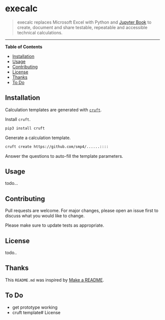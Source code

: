 # execalc

> execalc replaces Microsoft Excel with Python and [Jupyter Book](https://jupyterbook.org) to create, document and share testable, repeatable and accessible technical calculations.

-----

**Table of Contents**

- [Installation](#installation)
- [Usage](#usage)
- [Contributing](#contributing)
- [License](#license)
- [Thanks](#thanks)
- [To Do](#todo)


## Installation

Calculation templates are generated with [`cruft`](https://cruft.github.io/cruft/).

Install `cruft`.

```bash
pip3 install cruft
```

Generate a calculation template.

```bash
cruft create https://github.com/smp4/......::::
```

Answer the questions to auto-fill the template parameters.


## Usage

todo...


## Contributing

Pull requests are welcome. For major changes, please open an issue first to discuss what you would like to change.

Please make sure to update tests as appropriate.


## License

todo..


## Thanks

This `README.md` was inspired by [Make a README](https://www.makeareadme.com/).


## To Do

* get prototype working
* cruft template# License

